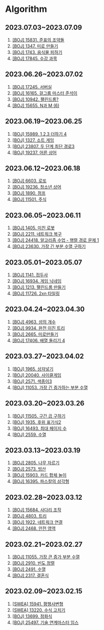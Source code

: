 # Algorithm

## 2023.07.03~2023.07.09
1. [[BOJ] 15831. 준표의 조약돌](https://www.acmicpc.net/problem/15831)
2. [[BOJ] 1347. 미로 만들기](https://www.acmicpc.net/problem/1347)
3. [[BOJ] 1743. 음식물 피하기](https://www.acmicpc.net/problem/1743)
4. [[BOJ] 17845. 수강 과목](https://www.acmicpc.net/problem/17845)

## 2023.06.26~2023.07.02
1. [[BOJ] 17245. 서버실](https://www.acmicpc.net/problem/17245)
2. [[BOJ] 16165. 걸그룹 마스터 준석이](https://www.acmicpc.net/problem/16165)
3. [[BOJ] 10942. 팰린드롬?](https://www.acmicpc.net/problem/10942)
4. [[BOJ] 15655. N과 M (6)](https://www.acmicpc.net/problem/15655)

## 2023.06.19~2023.06.25
1. [[BOJ] 15989. 1,2,3 더하기 4](https://www.acmicpc.net/problem/15989)
2. [[BOJ] 1327. 소트 게임](https://www.acmicpc.net/problem/1327)
3. [[BOJ] 23807. 두 단계 최단 경로3](https://www.acmicpc.net/problem/23807)
4. [[BOJ] 19237. 어른 상어](https://www.acmicpc.net/problem/19237)

## 2023.06.12~2023.06.18
1. [[BOJ] 6603. 로또](https://www.acmicpc.net/problem/6603)
2. [[BOJ] 19236. 청소년 상어](https://www.acmicpc.net/problem/19236)
3. [[BOJ] 1890. 점프](https://www.acmicpc.net/problem/1890)
4. [[BOJ] 11501. 주식](https://www.acmicpc.net/problem/11501)

## 2023.06.05~2023.06.11
1. [[BOJ] 1405. 미친 로봇](https://www.acmicpc.net/problem/1405)
2. [[BOJ] 2211. 네트워크 복구](https://www.acmicpc.net/problem/2211)
3. [[BOJ] 24418. 알고리즘 수업 - 행렬 경로 문제 1](https://www.acmicpc.net/problem/24418)
4. [[BOJ] 23630. 가장 긴 부분 수열 구하기](https://www.acmicpc.net/problem/23630)

## 2023.05.01~2023.05.07
1. [[BOJ] 1141. 접두사](https://www.acmicpc.net/problem/1141)
2. [[BOJ] 16934. 게임 닉네임](https://www.acmicpc.net/problem/16934)
3. [[BOJ] 1213. 팰린드롬 만들기](https://www.acmicpc.net/problem/1213)
4. [[BOJ] 11726. 2xn 타일링](https://www.acmicpc.net/problem/11726)

## 2023.04.24~2023.04.30
1. [[BOJ] 4963. 섬의 개수](https://www.acmicpc.net/problem/4963)
2. [[BOJ] 9934. 완전 이진 트리](https://www.acmicpc.net/problem/9934)
3. [[BOJ] 2665. 미로만들기](https://www.acmicpc.net/problem/2665)
4. [[BOJ] 17406. 배열 돌리기 4](https://www.acmicpc.net/problem/17406)

## 2023.03.27~2023.04.02
1. [[BOJ] 1965. 상자넣기](https://www.acmicpc.net/problem/1965)
2. [[BOJ] 20040. 사이클게임](https://www.acmicpc.net/problem/20040)
3. [[BOJ] 2571. 색종이3](https://www.acmicpc.net/problem/2571)
4. [[BOJ] 11053. 가장 긴 증가하는 부분 수열](https://www.acmicpc.net/problem/11053)

## 2023.03.20~2023.03.26
1. [[BOJ] 11505. 구간 곱 구하기](https://www.acmicpc.net/problem/11505)
2. [[BOJ] 1935. 후위 표기식2](https://www.acmicpc.net/problem/1935)
3. [[BOJ] 16493. 최대 페이지 수](https://www.acmicpc.net/problem/16493)
4. [[BOJ] 2559. 수열](https://www.acmicpc.net/problem/2559)

## 2023.03.13~2023.03.19
1. [[BOJ] 2805. 나무 자르기](https://www.acmicpc.net/problem/2805)
2. [[BOJ] 2573. 빙산](https://www.acmicpc.net/problem/2573)
3. [[BOJ] 15903. 카드 합체 놀이](https://www.acmicpc.net/problem/15903)
4. [[BOJ] 16395. 파스칼의 삼각형](https://www.acmicpc.net/problem/16395)

## 2023.02.28~2023.03.12
1. [[BOJ] 15684. 사다리 조작](https://www.acmicpc.net/problem/15684)
2. [[BOJ] 4803. 트리](https://www.acmicpc.net/problem/4803)
3. [[BOJ] 1922. 네트워크 연결](https://www.acmicpc.net/problem/1922)
4. [[BOJ] 2468. 안전 영역](https://www.acmicpc.net/problem/2468)

## 2023.02.21~2023.02.27
1. [[BOJ] 11055. 가장 큰 증가 부분 수열](https://www.acmicpc.net/problem/11055)
2. [[BOJ] 2910. 빈도 정렬](https://www.acmicpc.net/problem/2910)
3. [[BOJ] 2491. 수열](https://www.acmicpc.net/problem/2491)
4. [[BOJ] 2317. 결혼식](https://www.acmicpc.net/problem/2317)

## 2023.02.09~2023.02.15
1. [[SWEA] 15941. 평행사변형](https://swexpertacademy.com/main/code/problem/problemDetail.do?contestProbId=AYVgOZEKOpcDFAQK)
2. [[SWEA] 13220. 수식 고치기](https://swexpertacademy.com/main/code/problem/problemDetail.do?contestProbId=AXzjz2V6-Q8DFASs)
3. [[BOJ] 13699. 점화식](https://www.acmicpc.net/problem/13699)
4. [[BOJ] 25497. 기술 연계마스터 임스](https://www.acmicpc.net/problem/25497)
